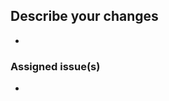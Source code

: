 <!-- Optional, but why not practice documenting stuff? -->
## Describe your changes
- 


<!--
    Issue number(s) assigned, leave empty if none

    Specifically the phrase "close #123"
    For multiple issues, repeat whole phrase

    Example: close #8, close #32
-->
### Assigned issue(s)
- 